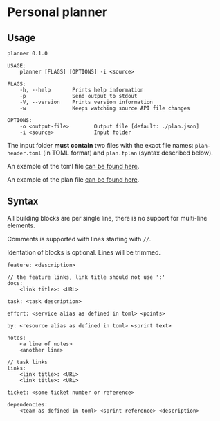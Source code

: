 # Personal planner

## Usage

```shell
planner 0.1.0

USAGE:
    planner [FLAGS] [OPTIONS] -i <source>

FLAGS:
    -h, --help       Prints help information
    -p               Send output to stdout
    -V, --version    Prints version information
    -w               Keeps watching source API file changes

OPTIONS:
    -o <output-file>        Output file [default: ./plan.json]
    -i <source>             Input folder

```

The input folder **must contain** two files with the exact file names: 
`plan-header.toml` (in TOML format) and `plan.fplan` (syntax described below).

An example of the toml file [can be found here](src/plan-header.toml).

An example of the plan file [can be found here](src/plan.fplan).

## Syntax

All building blocks are per single line, there is no support for multi-line 
elements.

Comments is supported with lines starting with `//`.

Identation of blocks is optional. Lines will be trimmed.

```
feature: <description>

// the feature links, link title should not use ':'
docs:
	<link title>: <URL>
	
task: <task description>

effort: <service alias as defined in toml> <points>

by: <resource alias as defined in toml> <sprint text>

notes:
	<a line of notes>
	<another line>

// task links
links:
	<link title>: <URL>
	<link title>: <URL>
	
ticket: <some ticket number or reference>

dependencies:
	<team as defined in toml> <sprint reference> <description>
```
